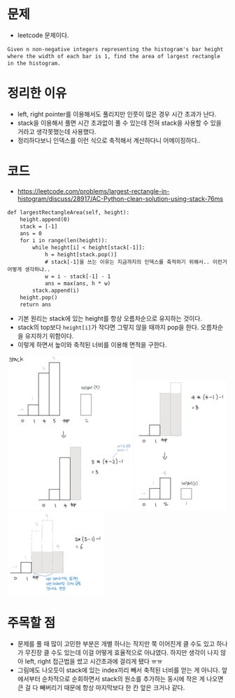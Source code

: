 # 문제
- leetcode 문제이다.
```
Given n non-negative integers representing the histogram's bar height where the width of each bar is 1, find the area of largest rectangle in the histogram.
```

# 정리한 이유
- left, right pointer를 이용해서도 풀리지만 인풋이 많은 경우 시간 초과가 난다.
- stack을 이용해서 풀면 시간 초과없이 풀 수 있는데 전혀 stack을 사용할 수 있을 거라고 생각못했는데 사용했다.
- 정리하다보니 인덱스를 이런 식으로 축적해서 계산하다니 어메이징하다..

# 코드
- https://leetcode.com/problems/largest-rectangle-in-histogram/discuss/28917/AC-Python-clean-solution-using-stack-76ms
```
def largestRectangleArea(self, height):
    height.append(0)
    stack = [-1]
    ans = 0
    for i in range(len(height)):
        while height[i] < height[stack[-1]]:
            h = height[stack.pop()]
            # stack[-1]을 쓰는 이유는 지금까지의 인덱스를 축적하기 위해서.. 이런거 어떻게 생각하냐..
            w = i - stack[-1] - 1
            ans = max(ans, h * w)
        stack.append(i)
    height.pop()
    return ans
```
- 기본 원리는 stack에 있는 height를 항상 오름차순으로 유지하는 것이다.
- stack의 top보다 `height[i]`가 작다면 그렇지 않을 때까지 pop을 한다. 오름차순을 유지하기 위함이다.
- 이렇게 하면서 높이와 축적된 너비를 이용해 면적을 구한다.

![rec1.png](./rec1.png)
![rec2.png](./rec2.png)
![rec3.png](./rec3.png)

# 주목할 점
- 문제를 풀 때 많이 고민한 부분은 개별 하나는 작지만 쭉 이어진게 클 수도 있고 하나가 무진장 클 수도 있는데 이걸 어떻게 효율적으로 아냐였다. 하지만 생각이 나지 않아 left, right 접근법을 썼고 시간초과에 걸리게 됐다 ㅠㅠ
- 그림에도 나오듯이 stack에 있는 index끼리 빼서 축적된 너비를 얻는 게 아니다. 앞에서부터 순차적으로 순회하면서 stack의 원소를 추가하는 동시에 작은 게 나오면 큰 걸 다 빼버리기 때문에 항상 마지막보다 한 칸 앞은 크거나 같다.